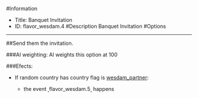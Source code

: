 #Information
 - Title: Banquet Invitation
 - ID: flavor_wesdam.4
#Description
Banquet Invitation
#Options

___
##Send them the invitation.

###AI weighting:
AI weights this option at 100


###Efects:<ul><li>If random country has country flag is [wesdam_partner](../flags/wesdam_partner.md):</li><ul><li>the event ˻flavor_wesdam.5˼ happens</li></ul></ul>
